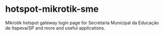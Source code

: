 # hotspot-mikrotik-sme
 Mikrotik hotspot gateway login page for Secretaria Municipal da Educação de Itapeva/SP and more and useful applications.
